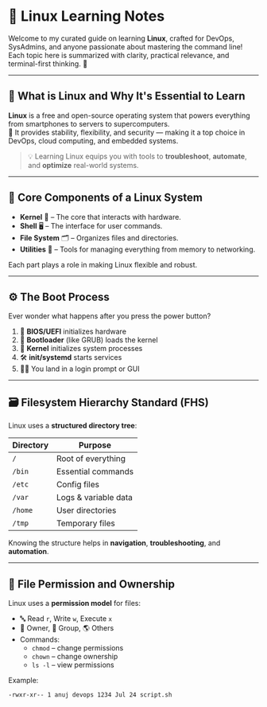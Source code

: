 # 🐧 Linux Learning Notes

Welcome to my curated guide on learning **Linux**, crafted for DevOps, SysAdmins, and anyone passionate about mastering the command line!  
Each topic here is summarized with clarity, practical relevance, and terminal-first thinking. 🚀

---

## 📌 What is Linux and Why It's Essential to Learn

**Linux** is a free and open-source operating system that powers everything from smartphones to servers to supercomputers.  
🔧 It provides stability, flexibility, and security — making it a top choice in DevOps, cloud computing, and embedded systems.

> 💡 Learning Linux equips you with tools to **troubleshoot**, **automate**, and **optimize** real-world systems.

---

## 🧩 Core Components of a Linux System

- **Kernel** 🧠 – The core that interacts with hardware.
- **Shell** 🖥️ – The interface for user commands.
- **File System** 🗂️ – Organizes files and directories.
- **Utilities** 🔧 – Tools for managing everything from memory to networking.

Each part plays a role in making Linux flexible and robust.

---

## ⚙️ The Boot Process

Ever wonder what happens after you press the power button?

1. 🔌 **BIOS/UEFI** initializes hardware
2. 🧮 **Bootloader** (like GRUB) loads the kernel
3. 🐧 **Kernel** initializes system processes
4. 🛠️ **init/systemd** starts services
5. 👨‍💻 You land in a login prompt or GUI

---

## 🗃️ Filesystem Hierarchy Standard (FHS)

Linux uses a **structured directory tree**:

| Directory | Purpose |
|----------|---------|
| `/`      | Root of everything |
| `/bin`   | Essential commands |
| `/etc`   | Config files |
| `/var`   | Logs & variable data |
| `/home`  | User directories |
| `/tmp`   | Temporary files |

Knowing the structure helps in **navigation**, **troubleshooting**, and **automation**.

---

## 🔐 File Permission and Ownership

Linux uses a **permission model** for files:

- 🔤 Read `r`, Write `w`, Execute `x`
- 👤 Owner, 👥 Group, 🌎 Others
- Commands:
  - `chmod` – change permissions
  - `chown` – change ownership
  - `ls -l` – view permissions

Example:
```bash
-rwxr-xr-- 1 anuj devops 1234 Jul 24 script.sh


